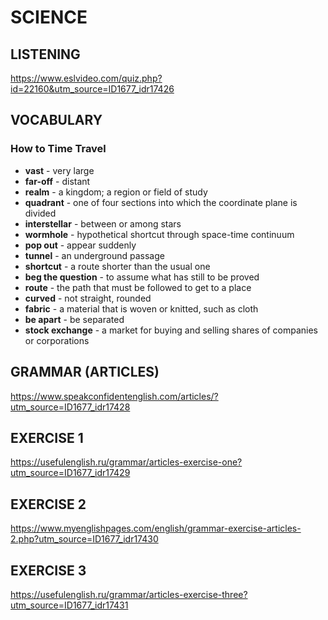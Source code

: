 # SCIENCE
## LISTENING
https://www.eslvideo.com/quiz.php?id=22160&utm_source=ID1677_idr17426
## VOCABULARY
### How to Time Travel
- **vast** - very large
- **far-off** - distant
- **realm** - a kingdom; a region or field of study
- **quadrant** - one of four sections into which the coordinate plane is divided
- **interstellar** - between or among stars
- **wormhole** - hypothetical shortcut through space-time continuum
- **pop out** - appear suddenly
- **tunnel** - an underground passage
- **shortcut** - a route shorter than the usual one
- **beg the question** - to assume what has still to be proved
- **route** - the path that must be followed to get to a place
- **curved** - not straight, rounded
- **fabric** - a material that is woven or knitted, such as cloth
- **be apart** - be separated
- **stock exchange** - a market for buying and selling shares of companies or corporations
## GRAMMAR (ARTICLES)
https://www.speakconfidentenglish.com/articles/?utm_source=ID1677_idr17428
## EXERCISE 1
https://usefulenglish.ru/grammar/articles-exercise-one?utm_source=ID1677_idr17429
## EXERCISE 2
https://www.myenglishpages.com/english/grammar-exercise-articles-2.php?utm_source=ID1677_idr17430
## EXERCISE 3
https://usefulenglish.ru/grammar/articles-exercise-three?utm_source=ID1677_idr17431